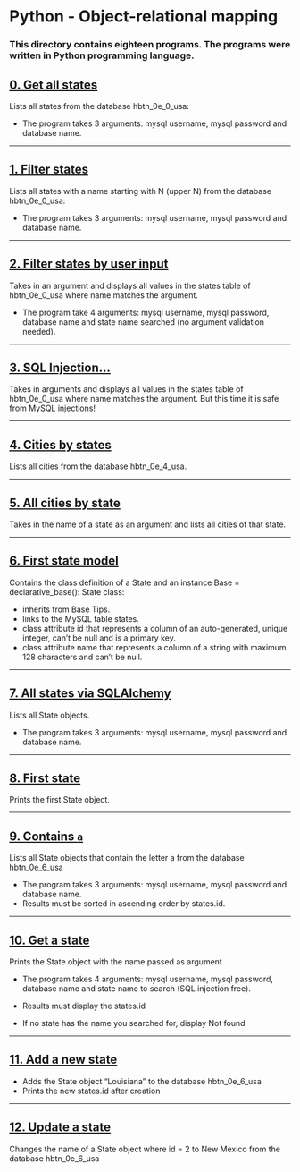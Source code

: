# Python - Object-relational mapping

### **This directory contains eighteen programs. The programs were written in Python programming language.**

## [0. Get all states](https://github.com/ehabsmh/alx-higher_level_programming/blob/main/0x0F-python-object_relational_mapping/0-select_states.py)

Lists all states from the database hbtn_0e_0_usa:

- The program takes 3 arguments: mysql username, mysql password and database name.

---

## [1. Filter states](https://github.com/ehabsmh/alx-higher_level_programming/blob/main/0x0F-python-object_relational_mapping/1-filter_states.py)

Lists all states with a name starting with N (upper N) from the database hbtn_0e_0_usa:

- The program takes 3 arguments: mysql username, mysql password and database name.

---

## [2. Filter states by user input](https://github.com/ehabsmh/alx-higher_level_programming/blob/main/0x0F-python-object_relational_mapping/2-my_filter_states.py)

Takes in an argument and displays all values in the states table of hbtn_0e_0_usa where name matches the argument.

- The program take 4 arguments: mysql username, mysql password, database name and state name searched (no argument validation needed).

---

## [3. SQL Injection...](https://github.com/ehabsmh/alx-higher_level_programming/blob/main/0x0F-python-object_relational_mapping/3-my_safe_filter_states.py)

Takes in arguments and displays all values in the states table of hbtn_0e_0_usa where name matches the argument. But this time it is safe from MySQL injections!

---

## [4. Cities by states](https://github.com/ehabsmh/alx-higher_level_programming/blob/main/0x0F-python-object_relational_mapping/4-cities_by_state.py)

Lists all cities from the database hbtn_0e_4_usa.

---

## [5. All cities by state](https://github.com/ehabsmh/alx-higher_level_programming/blob/main/0x0F-python-object_relational_mapping/5-filter_cities.py)

Takes in the name of a state as an argument and lists all cities of that state.

---

## [6. First state model](https://github.com/ehabsmh/alx-higher_level_programming/blob/main/0x0F-python-object_relational_mapping/model_state.py)

Contains the class definition of a State and an instance Base = declarative_base():
State class:

- inherits from Base Tips.
- links to the MySQL table states.
- class attribute id that represents a column of an auto-generated, unique integer, can’t be null and is a primary key.
- class attribute name that represents a column of a string with maximum 128 characters and can’t be null.

---

## [7. All states via SQLAlchemy](https://github.com/ehabsmh/alx-higher_level_programming/blob/main/0x0F-python-object_relational_mapping/7-model_state_fetch_all.py)

Lists all State objects.

- The program takes 3 arguments: mysql username, mysql password and database name.

---

## [8. First state](https://github.com/ehabsmh/alx-higher_level_programming/blob/main/0x0F-python-object_relational_mapping/8-model_state_fetch_first.py)

Prints the first State object.

---

## [9. Contains `a`](https://github.com/ehabsmh/alx-higher_level_programming/blob/main/0x0F-python-object_relational_mapping/9-model_state_filter_a.py)

Lists all State objects that contain the letter a from the database hbtn_0e_6_usa

- The program takes 3 arguments: mysql username, mysql password and database name.
- Results must be sorted in ascending order by states.id.

---

## [10. Get a state](https://github.com/ehabsmh/alx-higher_level_programming/blob/main/0x0F-python-object_relational_mapping/10-model_state_my_get.py)

Prints the State object with the name passed as argument

- The program takes 4 arguments: mysql username, mysql password, database name and state name to search (SQL injection free).

- Results must display the states.id
- If no state has the name you searched for, display Not found

---

## [11. Add a new state](https://github.com/ehabsmh/alx-higher_level_programming/blob/main/0x0F-python-object_relational_mapping/11-model_state_insert.py)

- Adds the State object “Louisiana” to the database hbtn_0e_6_usa
- Prints the new states.id after creation

---

## [12. Update a state](https://github.com/ehabsmh/alx-higher_level_programming/blob/main/0x0F-python-object_relational_mapping/12-model_state_update_id_2.py)

Changes the name of a State object where id = 2 to New Mexico from the database hbtn_0e_6_usa
